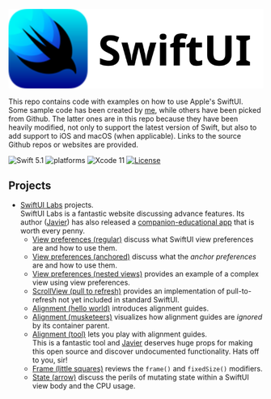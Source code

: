 <p align="center">
   <img src="Assets/SwiftUI.svg" alt="SwiftUI Logo & Name">
</p>

This repo contains code with examples on how to use Apple's SwiftUI. Some sample code has been created by [me](https://github.com/dehesa), while others have been picked from Github. The latter ones are in this repo because they have been heavily modified, not only to support the latest version of Swift, but also to add support to iOS and macOS (when applicable). Links to the source Github repos or websites are provided.

![Swift 5.1](https://img.shields.io/badge/Swift-5.1-orange.svg) ![platforms](https://img.shields.io/badge/platforms-iOS%20%7C%20macOS-lightgrey.svg) ![Xcode 11](https://img.shields.io/badge/Xcode-11-blueviolet.svg) [![License](http://img.shields.io/:license-mit-blue.svg)](http://doge.mit-license.org)

## Projects

-   [SwiftUI Labs](https://swiftui-lab.com) projects.<br>
    SwiftUI Labs is a fantastic website discussing advance features. Its author ([Javier](https://twitter.com/SwiftUILab)) has also released a [companion-educational app](https://swiftui-lab.com/companion/) that is worth every penny.
    -   [View preferences (regular)](https://swiftui-lab.com/communicating-with-the-view-tree-part-1) discuss what SwiftUI view preferences are and how to use them.
    -   [View preferences (anchored)](https://swiftui-lab.com/communicating-with-the-view-tree-part-2) discuss what the _anchor preferences_ are and how to use them.
    -   [View preferences (nested views)](https://swiftui-lab.com/communicating-with-the-view-tree-part-3) provides an example of a complex view using view preferences.
    -   [ScrollView (pull to refresh)](https://swiftui-lab.com/scrollview-pull-to-refresh) provides an implementation of pull-to-refresh not yet included in standard SwiftUI.
    -   [Alignment (hello world)](https://swiftui-lab.com/alignment-guides) introduces alignment guides.
    -   [Alignment (musketeers)](https://swiftui-lab.com/alignment-guides) visualizes how alignment guides are _ignored_ by its container parent.
    -   [Alignment (tool)](https://swiftui-lab.com/alignment-guides) lets you play with alignment guides.<br>
        This is a fantastic tool and [Javier](https://twitter.com/SwiftUILab) deserves huge props for making this open source and discover undocumented functionality. Hats off to you, sir!
    -   [Frame (little squares)](https://swiftui-lab.com/frame-behaviors) reviews the `frame()` and `fixedSize()` modifiers.
    -   [State (arrow)](https://swiftui-lab.com/state-changes) discuss the perils of mutating state within a SwiftUI view body and the CPU usage. 
